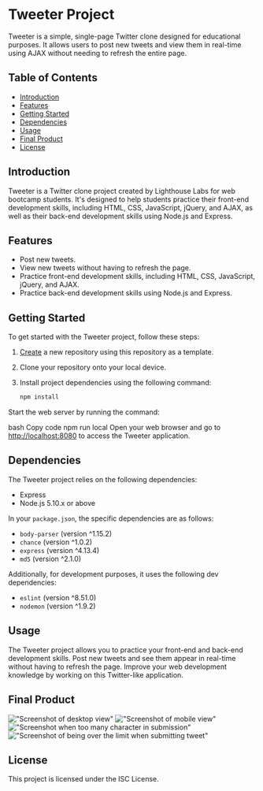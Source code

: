 # Tweeter Project

Tweeter is a simple, single-page Twitter clone designed for educational purposes. It allows users to post new tweets and view them in real-time using AJAX without needing to refresh the entire page.

## Table of Contents
- [Introduction](#introduction)
- [Features](#features)
- [Getting Started](#getting-started)
- [Dependencies](#dependencies)
- [Usage](#usage)
- [Final Product](#final-product)
- [License](#license)

## Introduction

Tweeter is a Twitter clone project created by Lighthouse Labs for web bootcamp students. It's designed to help students practice their front-end development skills, including HTML, CSS, JavaScript, jQuery, and AJAX, as well as their back-end development skills using Node.js and Express.

## Features

- Post new tweets.
- View new tweets without having to refresh the page.
- Practice front-end development skills, including HTML, CSS, JavaScript, jQuery, and AJAX.
- Practice back-end development skills using Node.js and Express.

## Getting Started

To get started with the Tweeter project, follow these steps:

1. [Create](https://docs.github.com/en/repositories/creating-and-managing-repositories/creating-a-repository-from-a-template) a new repository using this repository as a template.

2. Clone your repository onto your local device.

3. Install project dependencies using the following command:

   ```bash
   npm install

Start the web server by running the command:

bash
Copy code
npm run local
Open your web browser and go to [http://localhost:8080](http://localhost:8080) to access the Tweeter application.

## Dependencies

The Tweeter project relies on the following dependencies:

- Express
- Node.js 5.10.x or above

In your `package.json`, the specific dependencies are as follows:

- `body-parser` (version ^1.15.2)
- `chance` (version ^1.0.2)
- `express` (version ^4.13.4)
- `md5` (version ^2.1.0)

Additionally, for development purposes, it uses the following dev dependencies:

- `eslint` (version ^8.51.0)
- `nodemon` (version ^1.9.2)

## Usage

The Tweeter project allows you to practice your front-end and back-end development skills. Post new tweets and see them appear in real-time without having to refresh the page. Improve your web development knowledge by working on this Twitter-like application.

## Final Product

!["Screenshot of desktop view"](https://github.com/BSMuse/tweeter/blob/master/docs/desktop-screenshot.png)
!["Screenshot of mobile view"](https://github.com/BSMuse/tweeter/blob/master/docs/mobile-screenshot.png)
!["Screenshot when too many character in submission"](https://github.com/BSMuse/tweeter/blob/master/docs/overlimit-screenshot.png)
!["Screenshot of being over the limit when submitting tweet"](https://github.com/BSMuse/tweeter/blob/master/docs/warning-screenshot.png)

## License

This project is licensed under the ISC License.
